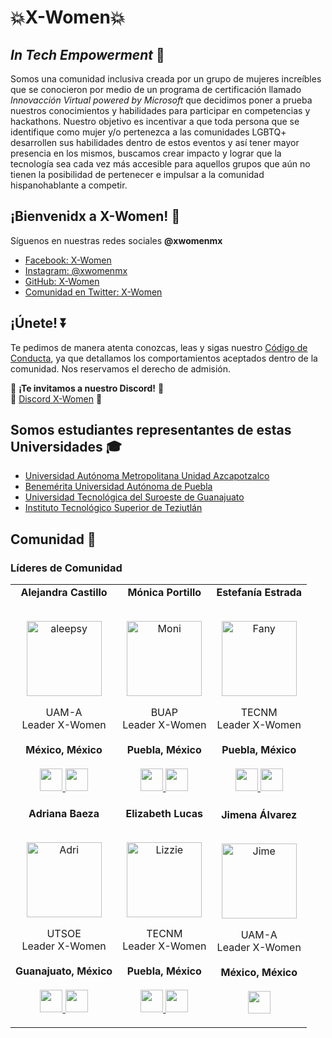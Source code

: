# 💥X-Women💥
## _In Tech Empowerment_ 👾
Somos una comunidad inclusiva creada por un grupo de mujeres increíbles que se conocieron por medio de un programa de certificación llamado _Innovacción Virtual powered by Microsoft_ que decidimos poner a prueba nuestros conocimientos y habilidades para participar en competencias y hackathons.
Nuestro objetivo es incentivar a que toda persona que se identifique como mujer y/o pertenezca a las comunidades LGBTQ+ desarrollen sus habilidades dentro de estos eventos y así tener mayor presencia en los mismos, buscamos crear impacto y lograr que la tecnología sea cada vez más accesible para aquellos grupos que aún no tienen la posibilidad de pertenecer e impulsar a la comunidad hispanohablante a competir.

## ¡Bienvenidx a X-Women! 🙌

Síguenos en nuestras redes sociales **@xwomenmx**
- [Facebook: X-Women](https://www.facebook.com/xwomenmx)
- [Instagram: @xwomenmx](https://www.instagram.com/xwomenmx/)
- [GitHub: X-Women](https://github.com/x-women-mx/)
- [Comunidad en Twitter: X-Women](https://twitter.com/i/communities/1499865889864364032)

## ¡Únete! ⏬
Te pedimos de manera atenta conozcas, leas y sigas nuestro [Código de Conducta](https://github.com/x-women-mx/.github/blob/main/CODE_OF_CONDUCT.md), ya que detallamos los comportamientos aceptados dentro de la comunidad. Nos reservamos el derecho de admisión.<br>

🔰 **¡Te invitamos a nuestro Discord!** 🔰 <br>
🔹 [Discord X-Women](https://discord.gg/SzDwtAfnMd) 🔹

## Somos estudiantes representantes de estas Universidades 🎓

* [Universidad Autónoma Metropolitana Unidad Azcapotzalco](https://azc.uam.mx/)
* [Benemérita Universidad Autónoma de Puebla](https://www.buap.mx/)
* [Universidad Tecnológica del Suroeste de Guanajuato](http://www.utsoe.edu.mx/)
* [Instituto Tecnológico Superior de Teziutlán](https://teziutlan.tecnm.mx/)

## Comunidad 🌟
### Líderes de Comunidad
<table align="center">
  <tr align="center">
    <td>
      <strong>Alejandra Castillo</strong>
      <p align="center">
        <br>
        <a href="https://www.instagram.com/_aleepsy/">
          <img src="https://avatars.githubusercontent.com/u/7855169?v=4"  height="120" alt="aleepsy">
        </a>
      </p>
      <p align="center">
        UAM-A<br>Leader X-Women<br>
        <br><strong>México, México</strong><br>
        <br>
        <a href="https://github.com/aleepsy">
          <img src="http://www.iconninja.com/files/241/825/211/round-collaboration-social-github-code-circle-network-icon.svg" width="36" height = "36"/>
        </a>
        <a href="https://www.linkedin.com/in/apcastillo/">
          <img src="http://www.iconninja.com/files/863/607/751/network-linkedin-social-connection-circular-circle-media-icon.svg" width="36" height="36"/>
        </a>
      </p>
    </td>
    <td>
      <strong>Mónica Portillo</strong>
      <p align="center">
        <br>
        <a href="https://www.instagram.com/moni_psan98/">
          <img src="https://avatars.githubusercontent.com/u/44446125?v=4"  height="120" alt="Moni">
        </a>
      </p>
      <p align="center">
        BUAP<br>Leader X-Women<br>
        <br><strong>Puebla, México</strong><br>
        <br>
        <a href="https://github.com/monicaps">
          <img src="http://www.iconninja.com/files/241/825/211/round-collaboration-social-github-code-circle-network-icon.svg" width="36" height = "36"/>
        </a>
        <a href="https://www.linkedin.com/in/monica-portillo-s%C3%A1nchez-3568611b9/">
          <img src="http://www.iconninja.com/files/863/607/751/network-linkedin-social-connection-circular-circle-media-icon.svg" width="36" height="36"/>
        </a>
      </p>
    </td>
    <td>
      <strong>Estefanía Estrada</strong>
      <p align="center">
        <br>
        <a href="https://www.instagram.com/fany.estralar/">
          <img src="https://avatars.githubusercontent.com/u/72044829?v=4"  height="120" alt="Fany">
        </a>
      </p>
      <p align="center">
        TECNM<br>Leader X-Women<br>
        <br><strong>Puebla, México</strong><br>
        <br>
        <a href="https://github.com/FanyEstAg">
          <img src="http://www.iconninja.com/files/241/825/211/round-collaboration-social-github-code-circle-network-icon.svg" width="36" height = "36"/>
        </a>
        <a href="https://www.linkedin.com/in/fany-estralar/">
          <img src="http://www.iconninja.com/files/863/607/751/network-linkedin-social-connection-circular-circle-media-icon.svg" width="36" height="36"/>
        </a>
      </p>
    </td>
  </tr>  
  <tr align="center">
    <td>
      <strong>Adriana Baeza</strong>
      <p align="center">
        <br>
        <a href="https://www.instagram.com/b_g094/">
          <img src="https://avatars.githubusercontent.com/u/83625856?v=4"  height="120" alt="Adri">
        </a>
      </p>
      <p align="center">
        UTSOE<br>Leader X-Women<br>
        <br><strong>Guanajuato, México</strong><br>
        <br>
        <a href="https://github.com/AGBaez094">
          <img src="http://www.iconninja.com/files/241/825/211/round-collaboration-social-github-code-circle-network-icon.svg" width="36" height = "36"/>
        </a>
        <a href="https://www.linkedin.com/in/lupita-baeza-076b43154/">
          <img src="http://www.iconninja.com/files/863/607/751/network-linkedin-social-connection-circular-circle-media-icon.svg" width="36" height="36"/>
        </a>
      </p>
    </td>
    <td>
      <strong>Elizabeth Lucas</strong>
      <p align="center">
        <br>
        <a href="https://www.instagram.com/lizzielucas_g/">
          <img src="https://avatars.githubusercontent.com/u/71790506?v=4"  height="120" alt="Lizzie">
        </a>
      </p>
      <p align="center">
        TECNM<br>Leader X-Women<br>
        <br><strong>Puebla, México</strong><br>
        <br>
        <a href="https://github.com/LizzyLucas">
          <img src="http://www.iconninja.com/files/241/825/211/round-collaboration-social-github-code-circle-network-icon.svg" width="36" height = "36"/>
        </a>
        <a href="https://www.linkedin.com/in/elizabethlucasgarcia/">
          <img src="http://www.iconninja.com/files/863/607/751/network-linkedin-social-connection-circular-circle-media-icon.svg" width="36" height="36"/>
        </a>
      </p>
    </td>
    <td>
      <strong>Jimena Álvarez</strong>
      <p align="center">
        <br>
        <a href="https://www.instagram.com/sinopealvarezsegovia/">
          <img src="https://avatars.githubusercontent.com/u/91751952?v=4"  height="120" alt="Jime">
        </a>
      </p>
      <p align="center">
        UAM-A<br>Leader X-Women<br>
        <br><strong>México, México</strong><br>
        <br>
        <a href="https://github.com/5inope">
          <img src="http://www.iconninja.com/files/241/825/211/round-collaboration-social-github-code-circle-network-icon.svg" width="36" height = "36"/>
        </a>
      </p>
    </td>
  </tr>
</table>
